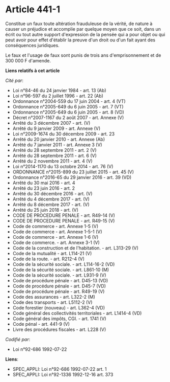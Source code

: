 # Article 441-1

Constitue un faux toute altération frauduleuse de la vérité, de nature à causer un préjudice et accomplie par quelque moyen
que ce soit, dans un écrit ou tout autre support d'expression de la pensée qui a pour objet ou qui peut avoir pour effet
d'établir la preuve d'un droit ou d'un fait ayant des conséquences juridiques.

Le faux et l'usage de faux sont punis de trois ans d'emprisonnement et de 300 000 F d'amende.

**Liens relatifs à cet article**

_Cité par_:

  - Loi n°84-46 du 24 janvier 1984 - art. 13 (Ab)
  - Loi n°96-597 du 2 juillet 1996 - art. 22 (Ab)
  - Ordonnance n°2004-559 du 17 juin 2004 - art. 4 (VT)
  - Ordonnance n°2005-649 du 6 juin 2005 - art. 7 (VT)
  - Ordonnance n°2005-649 du 6 juin 2005 - art. 8 (VD)
  - Décret n°2007-1167 du 2 août 2007 - art. Annexe (V)
  - Arrêté du 3 décembre 2007 - art. (V)
  - Arrêté du 9 janvier 2009 - art. Annexe (V)
  - Loi n°2009-1674 du 30 décembre 2009 - art. 23
  - Arrêté du 20 janvier 2010 - art. Annexe (Ab)
  - Arrêté du 7 janvier 2011 - art. Annexe 3 (V)
  - Arrêté du 28 septembre 2011 - art. 2 (V)
  - Arrêté du 28 septembre 2011 - art. 6 (V)
  - Arrêté du 2 novembre 2011 - art. 4 (V)
  - Loi n°2014-1170 du 13 octobre 2014 - art. 76 (V)
  - ORDONNANCE n°2015-899 du 23 juillet 2015 - art. 45 (V)
  - Ordonnance n°2016-65 du 29 janvier 2016 - art. 39 (VD)
  - Arrêté du 30 mai 2016 - art. 4
  - Arrêté du 23 juin 2016 - art. 2
  - Arrêté du 30 décembre 2016 - art. (V)
  - Arrêté du 4 décembre 2017 - art. (V)
  - Arrêté du 8 décembre 2017 - art. (V)
  - Arrêté du 25 juin 2018 - art. (V)
  - CODE DE PROCEDURE PENALE - art. R49-14 (V)
  - CODE DE PROCEDURE PENALE - art. R49-15 (V)
  - Code de commerce - art. Annexe 1-5 (V)
  - Code de commerce - art. Annexe 1-5-1 (V)
  - Code de commerce - art. Annexe 1-6 (V)
  - Code de commerce. - art. Annexe 3-1 (V)
  - Code de la construction et de l'habitation. - art. L313-29 (V)
  - Code de la mutualité - art. L114-21 (V)
  - Code de la route. - art. R212-4 (V)
  - Code de la sécurité sociale. - art. L114-16-2 (VD)
  - Code de la sécurité sociale. - art. L861-10 (M)
  - Code de la sécurité sociale. - art. L931-9 (V)
  - Code de procédure pénale - art. D45-13 (VD)
  - Code de procédure pénale - art. D45-7 (VD)
  - Code de procédure pénale - art. R49-19 (V)
  - Code des assurances - art. L322-2 (M)
  - Code des transports - art. L5112-2 (V)
  - Code forestier (nouveau) - art. L362-4 (VD)
  - Code général des collectivités territoriales - art. L1414-4 (VD)
  - Code général des impôts, CGI. - art. 1741 (V)
  - Code pénal - art. 441-9 (V)
  - Livre des procédures fiscales - art. L228 (V)

_Codifié par_:

  - Loi n°92-686 1992-07-22

**Liens**:

  - SPEC_APPLI: Loi n°92-686 1992-07-22 art. 1
  - SPEC_APPLI: Loi n°92-1336 1992-12-16 art. 373
